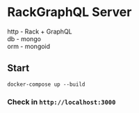 # RackGraphQL Server  
http - Rack + GraphQL  
db   - mongo  
orm  - mongoid  
  
## Start  
`docker-compose up --build`  
  
### Check in `http://localhost:3000`  